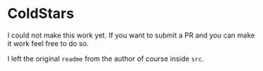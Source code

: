 # ColdStars

I could not make this work yet. If you want to submit a PR and you can make it work feel free to do so.

I left the original `readme` from the author of course inside `src`.